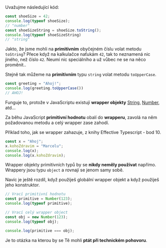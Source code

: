 
Uvažujme následující kód:
```javascript playground
const shoeSize = 42;
console.log(typeof shoeSize);
// "number"
const shoeSizeString = shoeSize.toString();
console.log(typeof shoeSizeString)
// "string"
```

Jakto, že jsme mohli na **primitivním** obyčejném číslu volat metodu `toString`? 
Přece když na kalkulačce naťukám `42`, tak to neznamená nic jiného, než číslo `42`. Neumí nic speciálního a už vůbec ne se na něco proměnit..

Stejně tak můžeme na **primitivním** typu `string` volat metodu `toUpperCase`.
```javascript playground
const greeting = "Ahoj!";
console.log(greeting.toUpperCase())
// AHOJ!
```

Funguje to, protože v JavaScriptu existují **wrapper objekty** [String](https://developer.mozilla.org/en-US/docs/Web/JavaScript/Reference/Global_Objects/String/String), [Number](https://developer.mozilla.org/en-US/docs/Web/JavaScript/Reference/Global_Objects/Number), atd...

Za běhu JavaScript **primitivní hodnotu** obalí do **wrapperu**, zavolá na něm požadovanou metodu a celý wrapper zase zahodí.

Příklad toho, jak se wrapper zahazuje, z knihy Effective Typescript - bod 10.

```javascript playground
const x = "Ahoj";
x.kohoZdravim = "Marcelu";
console.log(x);
console.log(x.kohoZdravim);
```

Wrapper objekty primitivních typů by se **nikdy neměly používat** napřímo. Wrappery jsou typu `object` a rovnají se jenom samy sobě.

Navíc je ještě rozdíl, když použiješ globální wrapper objekt a když použiješ jeho konstruktor.

```javascript playground
// Vrací primitivní hodnotu
const primitive = Number(123);
console.log(typeof primitive);

// Vrací celý wrapper object
const obj = new Number(123);
console.log(typeof obj);

console.log(primitive === obj);
```

Je to otázka na kterou by se Tě mohli **ptát při technickém pohovoru**.